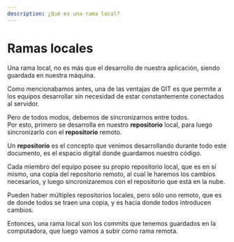 ```yaml
---
description: ¿Qué es una rama local?
---
```


# Ramas locales

Una rama local, no es más que el desarrollo de nuestra aplicación, siendo guardada en nuestra máquina.

Como mencionabamos antes, una de las ventajas de GIT es que permite a los equipos desarrollar sin necesidad de estar constantemente conectados al servidor.

Pero de todos modos, debemos de sincronizarnos entre todos.\
Por esto, primero se desarrolla en nuestro **repositorio** local, para luego sincronizarlo con el **repositorio** remoto.

Un **repositorio** es el concepto que venimos desarrollando durante todo este documento, es el espacio digital donde guardamos nuestro código.

Cada miembro del equipo posee su propio repositorio local, que es en sí mismo, una copia del repositorio remoto, al cual le haremos los cambios necesarios, y luego sincronizaremos con el repositorio que está en la nube.

Pueden haber múltiples repositorios locales, pero sólo uno remoto, que es de donde todos se traen una copia, y es hacia donde todos introducen cambios.

Entonces, una rama local son los commits que tenemos guardados en la computadora, que luego vamos a subir como rama remota.
